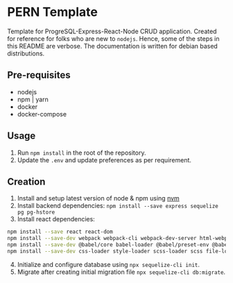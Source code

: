 # PERN Template

Template for ProgreSQL-Express-React-Node CRUD application. Created for reference for folks who are new to `nodejs`. Hence, some of the steps in this README are verbose. The documentation is written for debian based distributions.

## Pre-requisites

- nodejs
- npm | yarn
- docker
- docker-compose

## Usage

1. Run `npm install` in the root of the repository.
2. Update the `.env` and update preferences as per requirement.

## Creation

1. Install and setup latest version of node & npm using [nvm](https://github.com/nvm-sh/nvm#installing-and-updating)
2. Install backend dependencies: `npm install --save express sequelize pg pg-hstore`
3. Install react dependencies:

```bash
npm install --save react react-dom
npm install --save-dev webpack webpack-cli webpack-dev-server html-webpack-plugin
npm install --save-dev @babel/core babel-loader @babel/preset-env @babel/preset-react
npm install --save-dev css-loader style-loader scss-loader scss file-loader mini-css-extract-plugin
```

4. Initialize and configure database using `npx sequelize-cli init`.
5. Migrate after creating initial migration file `npx sequelize-cli db:migrate`.
